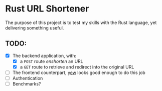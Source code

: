 # Rust URL Shortener

The purpose of this project is to test my skills with the Rust language, yet delivering something useful.

## TODO:
- [x] The backend application, with:
    - [x] a `POST` route *enshorten* an URL
    - [x] a `GET` route to retrieve and redirect into the original URL
- [ ] The frontend counterpart, [yew](https://github.com/DenisKolodin/yew) looks good enough to do this job
- [ ] Authentication
- [ ] Benchmarks?

